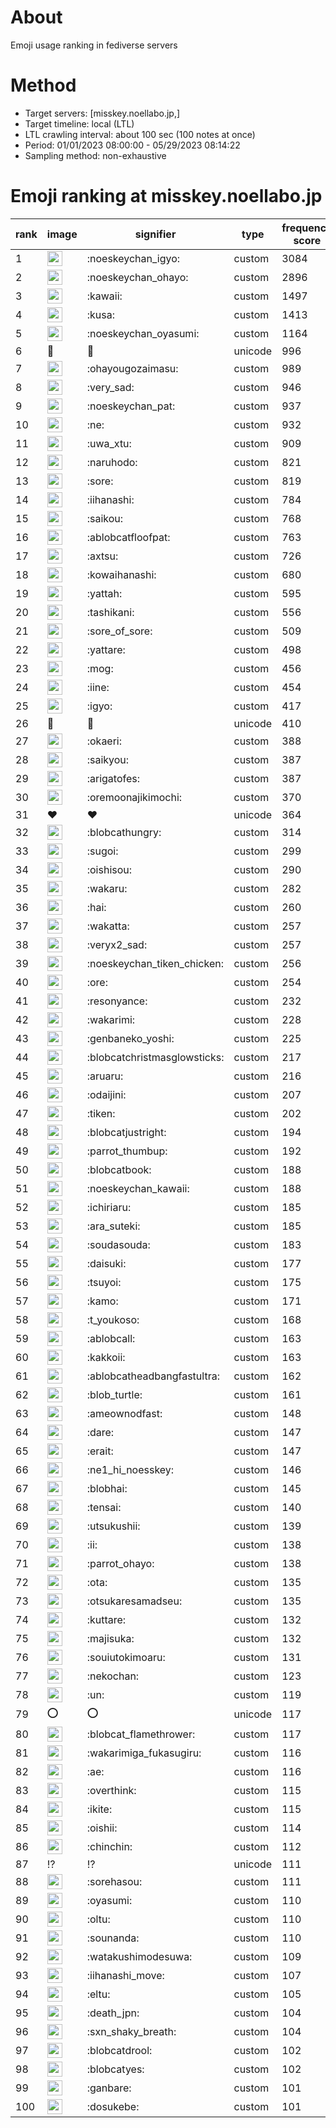 # About
Emoji usage ranking in fediverse servers

# Method
- Target servers: [misskey.noellabo.jp,]
- Target timeline: local (LTL)
- LTL crawling interval: about 100 sec (100 notes at once)
- Period: 01/01/2023 08:00:00 - 05/29/2023 08:14:22 
- Sampling method: non-exhaustive

# Emoji ranking at misskey.noellabo.jp

|rank|image|signifier|type|frequency score|
|----|----|----|----|----|
|1|<img height="24" src="https://misskey.noellabo.jp/emoji/noeskeychan_igyo.webp">|:noeskeychan_igyo:|custom|3084|
|2|<img height="24" src="https://misskey.noellabo.jp/emoji/noeskeychan_ohayo.webp">|:noeskeychan_ohayo:|custom|2896|
|3|<img height="24" src="https://misskey.noellabo.jp/emoji/kawaii.webp">|:kawaii:|custom|1497|
|4|<img height="24" src="https://misskey.noellabo.jp/emoji/kusa.webp">|:kusa:|custom|1413|
|5|<img height="24" src="https://misskey.noellabo.jp/emoji/noeskeychan_oyasumi.webp">|:noeskeychan_oyasumi:|custom|1164|
|6|🎉|🎉|unicode|996|
|7|<img height="24" src="https://misskey.noellabo.jp/emoji/ohayougozaimasu.webp">|:ohayougozaimasu:|custom|989|
|8|<img height="24" src="https://misskey.noellabo.jp/emoji/very_sad.webp">|:very_sad:|custom|946|
|9|<img height="24" src="https://misskey.noellabo.jp/emoji/noeskeychan_pat.webp">|:noeskeychan_pat:|custom|937|
|10|<img height="24" src="https://misskey.noellabo.jp/emoji/ne.webp">|:ne:|custom|932|
|11|<img height="24" src="https://misskey.noellabo.jp/emoji/uwa_xtu.webp">|:uwa_xtu:|custom|909|
|12|<img height="24" src="https://misskey.noellabo.jp/emoji/naruhodo.webp">|:naruhodo:|custom|821|
|13|<img height="24" src="https://misskey.noellabo.jp/emoji/sore.webp">|:sore:|custom|819|
|14|<img height="24" src="https://misskey.noellabo.jp/emoji/iihanashi.webp">|:iihanashi:|custom|784|
|15|<img height="24" src="https://misskey.noellabo.jp/emoji/saikou.webp">|:saikou:|custom|768|
|16|<img height="24" src="https://misskey.noellabo.jp/emoji/ablobcatfloofpat.webp">|:ablobcatfloofpat:|custom|763|
|17|<img height="24" src="https://misskey.noellabo.jp/emoji/axtsu.webp">|:axtsu:|custom|726|
|18|<img height="24" src="https://misskey.noellabo.jp/emoji/kowaihanashi.webp">|:kowaihanashi:|custom|680|
|19|<img height="24" src="https://misskey.noellabo.jp/emoji/yattah.webp">|:yattah:|custom|595|
|20|<img height="24" src="https://misskey.noellabo.jp/emoji/tashikani.webp">|:tashikani:|custom|556|
|21|<img height="24" src="https://misskey.noellabo.jp/emoji/sore_of_sore.webp">|:sore_of_sore:|custom|509|
|22|<img height="24" src="https://misskey.noellabo.jp/emoji/yattare.webp">|:yattare:|custom|498|
|23|<img height="24" src="https://misskey.noellabo.jp/emoji/mog.webp">|:mog:|custom|456|
|24|<img height="24" src="https://misskey.noellabo.jp/emoji/iine.webp">|:iine:|custom|454|
|25|<img height="24" src="https://misskey.noellabo.jp/emoji/igyo.webp">|:igyo:|custom|417|
|26|🍗|🍗|unicode|410|
|27|<img height="24" src="https://misskey.noellabo.jp/emoji/okaeri.webp">|:okaeri:|custom|388|
|28|<img height="24" src="https://misskey.noellabo.jp/emoji/saikyou.webp">|:saikyou:|custom|387|
|29|<img height="24" src="https://misskey.noellabo.jp/emoji/arigatofes.webp">|:arigatofes:|custom|387|
|30|<img height="24" src="https://misskey.noellabo.jp/emoji/oremoonajikimochi.webp">|:oremoonajikimochi:|custom|370|
|31|❤|❤|unicode|364|
|32|<img height="24" src="https://misskey.noellabo.jp/emoji/blobcathungry.webp">|:blobcathungry:|custom|314|
|33|<img height="24" src="https://misskey.noellabo.jp/emoji/sugoi.webp">|:sugoi:|custom|299|
|34|<img height="24" src="https://misskey.noellabo.jp/emoji/oishisou.webp">|:oishisou:|custom|290|
|35|<img height="24" src="https://misskey.noellabo.jp/emoji/wakaru.webp">|:wakaru:|custom|282|
|36|<img height="24" src="https://misskey.noellabo.jp/emoji/hai.webp">|:hai:|custom|260|
|37|<img height="24" src="https://misskey.noellabo.jp/emoji/wakatta.webp">|:wakatta:|custom|257|
|38|<img height="24" src="https://misskey.noellabo.jp/emoji/veryx2_sad.webp">|:veryx2_sad:|custom|257|
|39|<img height="24" src="https://misskey.noellabo.jp/emoji/noeskeychan_tiken_chicken.webp">|:noeskeychan_tiken_chicken:|custom|256|
|40|<img height="24" src="https://misskey.noellabo.jp/emoji/ore.webp">|:ore:|custom|254|
|41|<img height="24" src="https://misskey.noellabo.jp/emoji/resonyance.webp">|:resonyance:|custom|232|
|42|<img height="24" src="https://misskey.noellabo.jp/emoji/wakarimi.webp">|:wakarimi:|custom|228|
|43|<img height="24" src="https://misskey.noellabo.jp/emoji/genbaneko_yoshi.webp">|:genbaneko_yoshi:|custom|225|
|44|<img height="24" src="https://misskey.noellabo.jp/emoji/blobcatchristmasglowsticks.webp">|:blobcatchristmasglowsticks:|custom|217|
|45|<img height="24" src="https://misskey.noellabo.jp/emoji/aruaru.webp">|:aruaru:|custom|216|
|46|<img height="24" src="https://misskey.noellabo.jp/emoji/odaijini.webp">|:odaijini:|custom|207|
|47|<img height="24" src="https://misskey.noellabo.jp/emoji/tiken.webp">|:tiken:|custom|202|
|48|<img height="24" src="https://misskey.noellabo.jp/emoji/blobcatjustright.webp">|:blobcatjustright:|custom|194|
|49|<img height="24" src="https://misskey.noellabo.jp/emoji/parrot_thumbup.webp">|:parrot_thumbup:|custom|192|
|50|<img height="24" src="https://misskey.noellabo.jp/emoji/blobcatbook.webp">|:blobcatbook:|custom|188|
|51|<img height="24" src="https://misskey.noellabo.jp/emoji/noeskeychan_kawaii.webp">|:noeskeychan_kawaii:|custom|188|
|52|<img height="24" src="https://misskey.noellabo.jp/emoji/ichiriaru.webp">|:ichiriaru:|custom|185|
|53|<img height="24" src="https://misskey.noellabo.jp/emoji/ara_suteki.webp">|:ara_suteki:|custom|185|
|54|<img height="24" src="https://misskey.noellabo.jp/emoji/soudasouda.webp">|:soudasouda:|custom|183|
|55|<img height="24" src="https://misskey.noellabo.jp/emoji/daisuki.webp">|:daisuki:|custom|177|
|56|<img height="24" src="https://misskey.noellabo.jp/emoji/tsuyoi.webp">|:tsuyoi:|custom|175|
|57|<img height="24" src="https://misskey.noellabo.jp/emoji/kamo.webp">|:kamo:|custom|171|
|58|<img height="24" src="https://misskey.noellabo.jp/emoji/t_youkoso.webp">|:t_youkoso:|custom|168|
|59|<img height="24" src="https://misskey.noellabo.jp/emoji/ablobcall.webp">|:ablobcall:|custom|163|
|60|<img height="24" src="https://misskey.noellabo.jp/emoji/kakkoii.webp">|:kakkoii:|custom|163|
|61|<img height="24" src="https://misskey.noellabo.jp/emoji/ablobcatheadbangfastultra.webp">|:ablobcatheadbangfastultra:|custom|162|
|62|<img height="24" src="https://misskey.noellabo.jp/emoji/blob_turtle.webp">|:blob_turtle:|custom|161|
|63|<img height="24" src="https://misskey.noellabo.jp/emoji/ameownodfast.webp">|:ameownodfast:|custom|148|
|64|<img height="24" src="https://misskey.noellabo.jp/emoji/dare.webp">|:dare:|custom|147|
|65|<img height="24" src="https://misskey.noellabo.jp/emoji/erait.webp">|:erait:|custom|147|
|66|<img height="24" src="https://misskey.noellabo.jp/emoji/ne1_hi_noesskey.webp">|:ne1_hi_noesskey:|custom|146|
|67|<img height="24" src="https://misskey.noellabo.jp/emoji/blobhai.webp">|:blobhai:|custom|145|
|68|<img height="24" src="https://misskey.noellabo.jp/emoji/tensai.webp">|:tensai:|custom|140|
|69|<img height="24" src="https://misskey.noellabo.jp/emoji/utsukushii.webp">|:utsukushii:|custom|139|
|70|<img height="24" src="https://misskey.noellabo.jp/emoji/ii.webp">|:ii:|custom|138|
|71|<img height="24" src="https://misskey.noellabo.jp/emoji/parrot_ohayo.webp">|:parrot_ohayo:|custom|138|
|72|<img height="24" src="https://misskey.noellabo.jp/emoji/ota.webp">|:ota:|custom|135|
|73|<img height="24" src="https://misskey.noellabo.jp/emoji/otsukaresamadseu.webp">|:otsukaresamadseu:|custom|135|
|74|<img height="24" src="https://misskey.noellabo.jp/emoji/kuttare.webp">|:kuttare:|custom|132|
|75|<img height="24" src="https://misskey.noellabo.jp/emoji/majisuka.webp">|:majisuka:|custom|132|
|76|<img height="24" src="https://misskey.noellabo.jp/emoji/souiutokimoaru.webp">|:souiutokimoaru:|custom|131|
|77|<img height="24" src="https://misskey.noellabo.jp/emoji/nekochan.webp">|:nekochan:|custom|123|
|78|<img height="24" src="https://misskey.noellabo.jp/emoji/un.webp">|:un:|custom|119|
|79|⭕|⭕|unicode|117|
|80|<img height="24" src="https://misskey.noellabo.jp/emoji/blobcat_flamethrower.webp">|:blobcat_flamethrower:|custom|117|
|81|<img height="24" src="https://misskey.noellabo.jp/emoji/wakarimiga_fukasugiru.webp">|:wakarimiga_fukasugiru:|custom|116|
|82|<img height="24" src="https://misskey.noellabo.jp/emoji/ae.webp">|:ae:|custom|116|
|83|<img height="24" src="https://misskey.noellabo.jp/emoji/overthink.webp">|:overthink:|custom|115|
|84|<img height="24" src="https://misskey.noellabo.jp/emoji/ikite.webp">|:ikite:|custom|115|
|85|<img height="24" src="https://misskey.noellabo.jp/emoji/oishii.webp">|:oishii:|custom|114|
|86|<img height="24" src="https://misskey.noellabo.jp/emoji/chinchin.webp">|:chinchin:|custom|112|
|87|⁉|⁉|unicode|111|
|88|<img height="24" src="https://misskey.noellabo.jp/emoji/sorehasou.webp">|:sorehasou:|custom|111|
|89|<img height="24" src="https://misskey.noellabo.jp/emoji/oyasumi.webp">|:oyasumi:|custom|110|
|90|<img height="24" src="https://misskey.noellabo.jp/emoji/oltu.webp">|:oltu:|custom|110|
|91|<img height="24" src="https://misskey.noellabo.jp/emoji/sounanda.webp">|:sounanda:|custom|110|
|92|<img height="24" src="https://misskey.noellabo.jp/emoji/watakushimodesuwa.webp">|:watakushimodesuwa:|custom|109|
|93|<img height="24" src="https://misskey.noellabo.jp/emoji/iihanashi_move.webp">|:iihanashi_move:|custom|107|
|94|<img height="24" src="https://misskey.noellabo.jp/emoji/eltu.webp">|:eltu:|custom|105|
|95|<img height="24" src="https://misskey.noellabo.jp/emoji/death_jpn.webp">|:death_jpn:|custom|104|
|96|<img height="24" src="https://misskey.noellabo.jp/emoji/sxn_shaky_breath.webp">|:sxn_shaky_breath:|custom|104|
|97|<img height="24" src="https://misskey.noellabo.jp/emoji/blobcatdrool.webp">|:blobcatdrool:|custom|102|
|98|<img height="24" src="https://misskey.noellabo.jp/emoji/blobcatyes.webp">|:blobcatyes:|custom|102|
|99|<img height="24" src="https://misskey.noellabo.jp/emoji/ganbare.webp">|:ganbare:|custom|101|
|100|<img height="24" src="https://misskey.noellabo.jp/emoji/dosukebe.webp">|:dosukebe:|custom|101|
